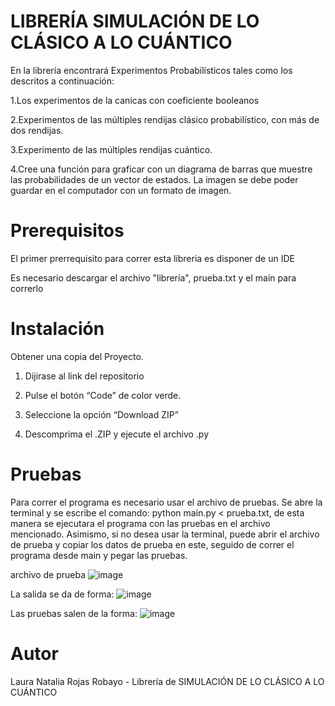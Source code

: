 # LIBRERÍA SIMULACIÓN DE LO CLÁSICO A LO CUÁNTICO
En la librería encontrará Experimentos Probabilísticos tales como los descritos a continuación:

1.Los experimentos de la canicas con coeficiente booleanos

2.Experimentos de las múltiples rendijas clásico probabilístico, con más de dos rendijas.

3.Experimento de las múltiples rendijas cuántico.

4.Cree una función para graficar con un diagrama de barras que muestre las probabilidades de un vector de estados. La imagen se debe poder guardar en el computador con un formato de imagen.

# Prerequisitos
El primer prerrequisito para correr esta libreria es disponer de un IDE

Es necesario descargar el archivo "librería", prueba.txt y el main para correrlo

# Instalación
Obtener una copia del Proyecto.

1. Dijirase al link del repositorio

2. Pulse el botón “Code” de color verde.

3. Seleccione la opción “Download ZIP”

4. Descomprima el .ZIP y ejecute el archivo .py

# Pruebas
Para correr el programa es necesario usar el archivo de pruebas. Se abre la terminal y se escribe el comando: python main.py < prueba.txt, de esta manera se ejecutara el programa con las pruebas en el archivo mencionado.
Asimismo, si no desea usar la terminal, puede abrir el archivo de prueba y copiar los datos de prueba en este, seguido de correr el programa desde main y pegar las pruebas.

archivo de prueba
![image](https://user-images.githubusercontent.com/111907712/192081652-e7ca58cd-f736-44b4-9732-14d32aa57320.png)

La salida se da de forma:
![image](https://user-images.githubusercontent.com/111907712/192081718-dbed7709-65f0-449d-b533-8c853cee2132.png)

Las pruebas salen de la forma:
![image](https://user-images.githubusercontent.com/111907712/192081749-336ee4d3-4ff9-42b8-ab1d-dce9ef788e53.png)

# Autor
Laura Natalia Rojas Robayo - Librería de SIMULACIÓN DE LO CLÁSICO A LO CUÁNTICO

